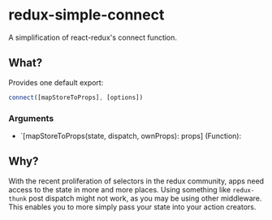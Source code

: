 # redux-simple-connect

A simplification of react-redux's connect function.

## What?

Provides one default export:

```js
connect([mapStoreToProps], [options])
```

### Arguments

- `[mapStoreToProps(state, dispatch, ownProps): props] (Function): 

## Why?

With the recent proliferation of selectors in the redux community, apps need access to the state in more and more places. Using something like `redux-thunk` post dispatch might not work, as you may be using other middleware. This enables you to more simply pass your state into your action creators.
